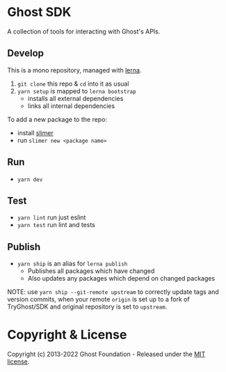 # Ghost SDK

A collection of tools for interacting with Ghost's APIs.

## Develop

This is a mono repository, managed with [lerna](https://lerna.js.org/).

1. `git clone` this repo & `cd` into it as usual
2. `yarn setup` is mapped to `lerna bootstrap`
   - installs all external dependencies
   - links all internal dependencies

To add a new package to the repo:
   - install [slimer](https://github.com/TryGhost/slimer)
   - run `slimer new <package name>`

## Run

- `yarn dev`

## Test

- `yarn lint` run just eslint
- `yarn test` run lint and tests


## Publish

- `yarn ship` is an alias for `lerna publish`
    - Publishes all packages which have changed
    - Also updates any packages which depend on changed packages

NOTE: use `yarn ship --git-remote upstream` to correctly update tags and version commits, when your remote `origin` is set up to a fork of TryGhost/SDK and original repository is set to `upstream`.

# Copyright & License

Copyright (c) 2013-2022 Ghost Foundation - Released under the [MIT license](LICENSE).

